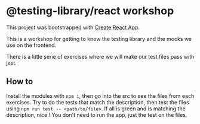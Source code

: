 # @testing-library/react workshop

This project was bootstrapped with [Create React App](https://github.com/facebook/create-react-app).

This is a workshop for getting to know the testing library and the mocks we use on the frontend.

There is a little serie of exercises where we will make our test files pass with jest.

## How to

Install the modules with `npm i`, then go into the src to see the files from each exercises. Try to do the tests that match the description, then test the files using `npm run test -- <path/to/file>`. If all is green and is matching the description, nice ! You don't need to run the app, just the test on the files.
